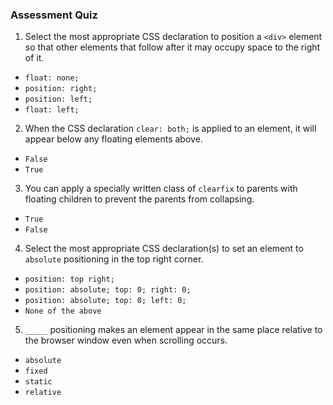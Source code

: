 ### Assessment Quiz

1. Select the most appropriate CSS declaration to position a `<div>` element so that other elements that follow after it may occupy space to the right of it.

- `float: none;`
- `position: right;`
- `position: left;`
- `float: left;` 

2. When the CSS declaration `clear: both;` is applied to an element, it will appear below any floating elements above.

- `False`
- `True` 

3. You can apply a specially written class of `clearfix` to parents with floating children to prevent the parents from collapsing.

- `True` 
- `False`

4. Select the most appropriate CSS declaration(s) to set an element to `absolute` positioning in the top right corner.

- `position: top right;`
- `position: absolute; top: 0; right: 0;` 
- `position: absolute; top: 0; left: 0;`
- `None of the above`

5. `_____` positioning makes an element appear in the same place relative to the browser window even when scrolling occurs.

- `absolute`
- `fixed` 
- `static`
- `relative`

